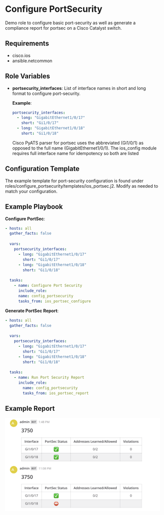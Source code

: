 # Configure PortSecurity

Demo role to configure basic port-security as well as generate a compliance report for portsec on a Cisco Catalyst switch.

## Requirements

- cisco.ios
- ansible.netcommon

## Role Variables

- **portsecurity_interfaces**: List of interface names in short and long format to configure port-security.

  **Example**:

  ```yaml
  portsecurity_interfaces:
    - long: "GigabitEthernet1/0/17"
      short: "Gi1/0/17"
    - long: "GigabitEthernet1/0/18"
      short: "Gi1/0/18"
  ```

  Cisco PyATS parser for portsec uses the abbreviated (Gi1/0/1) as opposed to the full name (GigabitEthernet1/0/1). The ios_config module requires full interface name for idempotency so both are listed

## Configuration Template

The example template for port-security configuration is found under roles/configure_portsecurity/templates/ios_portsec.j2. Modify as needed to match your configuration.

## Example Playbook

**Configure PortSec**:

```yaml
- hosts: all
  gather_facts: false

  vars:
    portsecurity_interfaces:
      - long: "GigabitEthernet1/0/17"
        short: "Gi1/0/17"
      - long: "GigabitEthernet1/0/18"
        short: "Gi1/0/18"

  tasks:
    - name: Configure Port Security
      include_role:
      name: config_portsecurity
      tasks_from: ios_portsec_configure
```

**Generate PortSec Report**:

```yaml
- hosts: all
  gather_facts: false

  vars:
    portsecurity_interfaces:
      - long: "GigabitEthernet1/0/17"
        short: "Gi1/0/17"
      - long: "GigabitEthernet1/0/18"
        short: "Gi1/0/18"

  tasks:
    - name: Run Port Security Report
      include_role:
        name: config_portsecurity
        tasks_from: ios_portsec_report
```

## Example Report

![](files/example_report.png)
